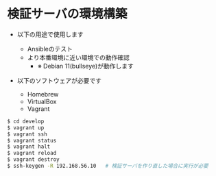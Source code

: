 # 検証サーバの環境構築

- 以下の用途で使用します
    - Ansibleのテスト
    - より本番環境に近い環境での動作確認
        - ※ Debian 11(bullseye)が動作します

- 以下のソフトウェアが必要です
    - Homebrew
    - VirtualBox
    - Vagrant

```bash
$ cd develop
$ vagrant up
$ vagrant ssh
$ vagrant status
$ vagrant halt
$ vagrant reload
$ vagrant destroy
$ ssh-keygen -R 192.168.56.10   # 検証サーバを作り直した場合に実行が必要
```
